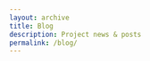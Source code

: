 ```yaml
---
layout: archive
title: Blog
description: Project news & posts
permalink: /blog/
---
```


<!-- Content here would shop up above your list of posts -->
